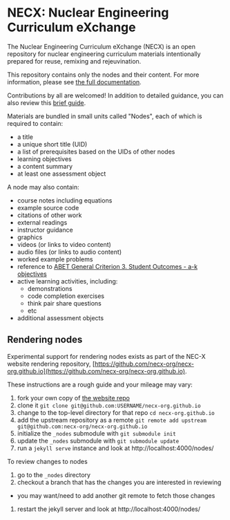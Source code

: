 # NECX: Nuclear Engineering Curriculum eXchange

The Nuclear Engineering Curriculum eXchange (NECX) is an open repository for
nuclear engineering curriculum materials intentionally prepared for reuse,
remixing and rejeuvination.

This repository contains only the nodes and their content.  For more
information, please see [the full documentation](http://necx-org.github.io/).

Contributions by all are welcomed!  In addition to detailed guidance, you can
also review this [brief guide](CONTRIBUTING.md).

Materials are bundled in small units called "Nodes", each of which is required
to contain:
* a title
* a unique short title (UID)
* a list of prerequisites based on the UIDs of other nodes
* learning objectives
* a content summary
* at least one assessment object

A node may also contain:
* course notes including equations
* example source code
* citations of other work
* external readings
* instructor guidance
* graphics
* videos (or links to video content)
* audio files (or links to audio content)
* worked example problems
* reference to [ABET General Criterion 3. Student Outcomes - a-k objectives](http://www.abet.org/accreditation/accreditation-criteria/criteria-for-accrediting-engineering-programs-2016-2017/#outcomes)
* active learning activities, including:
    * demonstrations
    * code completion exercises
    * think pair share questions
    * etc
* additional assessment objects

## Rendering nodes

Experimental support for rendering nodes exists as part of the NEC-X website rendering repository,
[https://github.com/necx-org/necx-org.github.io](https://github.com/necx-org/necx-org.github.io).

These instructions are a rough guide and your mileage may vary:

1. fork your own copy of [the website repo](https://github.com/necx-org/necx-org.github.io)
1. clone it `git clone git@github.com:USERNAME/necx-org.github.io`
1. change to the top-level directory for that repo `cd necx-org.github.io`
1. add the upstream  repository as a remote `git remote add upstream git@github.com:necx-org/necx-org.github.io`
1. initialize the `_nodes` submodule with `git submodule init`
1. update the `_nodes` submodule with `git submodule update`
1. run a `jekyll serve` instance and look at http://localhost:4000/nodes/

To review changes to nodes

1. go to the `_nodes` directory
1. checkout a branch that has the changes you are interested in reviewing
  * you may want/need to add another git remote to fetch those changes
1. restart the jekyll server and look at http://localhost:4000/nodes/


